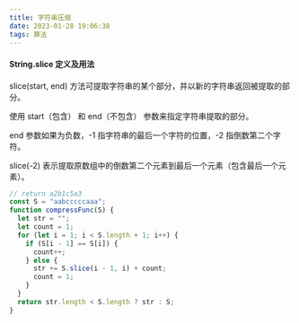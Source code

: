 ```yaml
---
title: 字符串压缩
date: 2023-01-28 19:06:38
tags: 算法
---
```


#### String.slice 定义及用法

slice(start, end) 方法可提取字符串的某个部分，并以新的字符串返回被提取的部分。

使用 start（包含） 和 end（不包含） 参数来指定字符串提取的部分。

end 参数如果为负数，-1 指字符串的最后一个字符的位置，-2 指倒数第二个字符。

slice(-2) 表示提取原数组中的倒数第二个元素到最后一个元素（包含最后一个元素）。

```javascript
// return a2b1c5a3
const S = "aabcccccaaa";
function compressFunc(S) {
  let str = "";
  let count = 1;
  for (let i = 1; i < S.length + 1; i++) {
    if (S[i - 1] == S[i]) {
      count++;
    } else {
      str += S.slice(i - 1, i) + count;
      count = 1;
    }
  }
  return str.length < S.length ? str : S;
}
```
